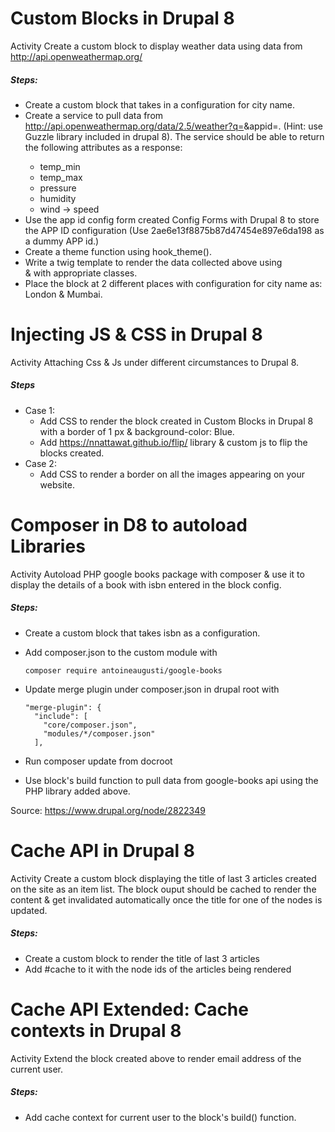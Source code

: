 # Custom Blocks in Drupal 8
Activity
Create a custom block to display weather data using data from http://api.openweathermap.org/

##### Steps:
- Create a custom block that takes in a configuration for city name.
- Create a service to pull data from http://api.openweathermap.org/data/2.5/weather?q=<City name>&appid=<APPID>. (Hint: use Guzzle library included in drupal 8). The service should be able to return the following attributes as a response:
    - temp_min
    - temp_max
    - pressure
    - humidity
    - wind -> speed
- Use the app id config form created Config Forms with Drupal 8 to store the APP ID configuration (Use 2ae6e13f8875b87d47454e897e6da198 as a dummy APP id.)
- Create a theme function using hook_theme().
- Write a twig template to render the data collected above using <div> & <span> with appropriate classes.
- Place the block at 2 different places with configuration for city name as: London & Mumbai.


# Injecting JS & CSS in Drupal 8
Activity
Attaching Css & Js under different circumstances to Drupal 8.
##### Steps
- Case 1:
  - Add CSS to render the block created in Custom Blocks in Drupal 8 with a border of 1 px & background-color: Blue.
  - Add https://nnattawat.github.io/flip/ library & custom js to flip the blocks created.
- Case 2:
  - Add CSS to render a border on all the images appearing on your website.


# Composer in D8 to autoload Libraries
Activity
Autoload PHP google books package with composer & use it to display the details of a book with isbn entered in the block config.
##### Steps:
- Create a custom block that takes isbn as a configuration.
- Add composer.json to the custom module with 

    ```composer require antoineaugusti/google-books```

- Update merge plugin under composer.json in drupal root with 
  ```
  "merge-plugin": {
    "include": [
      "core/composer.json",
      "modules/*/composer.json"
    ],
  ```

- Run composer update from docroot
- Use block's build function to pull data from google-books api using the PHP library added above.

Source: https://www.drupal.org/node/2822349


# Cache API in Drupal 8
Activity
Create a custom block displaying the title of last 3 articles created on the site as an item list. The block ouput should be cached to render the content & get invalidated automatically once the title for one of the nodes is updated.
##### Steps:
- Create a custom block to render the title of last 3 articles
- Add #cache to it with the node ids of the articles being rendered


# Cache API Extended: Cache contexts in Drupal 8
Activity
Extend the block created above to render email address of the current user.
##### Steps:
- Add cache context for current user to the block's build() function.
